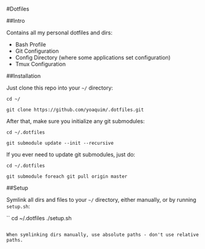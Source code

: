 #Dotfiles

##Intro

Contains all my personal dotfiles and dirs:

 - Bash Profile
 - Git Configuration
 - Config Directory (where some applications set configuration)
 - Tmux Configuration

##Installation

Just clone this repo into your `~/` directory:
```Shell
cd ~/

git clone https://github.com/yoaquim/.dotfiles.git
```

After that, make sure you initialize any git submodules:
```Shell
cd ~/.dotfiles

git submodule update --init --recursive
```

If you ever need to update git submodules, just do:

```Shell
cd ~/.dotfiles

git submodule foreach git pull origin master
```

##Setup

Symlink all dirs and files to your `~/` directory, either manually, or by running `setup.sh`:

``
cd  ~/.dotfiles
./setup.sh
```

When symlinking dirs manually, use absolute paths - don't use relative paths.
